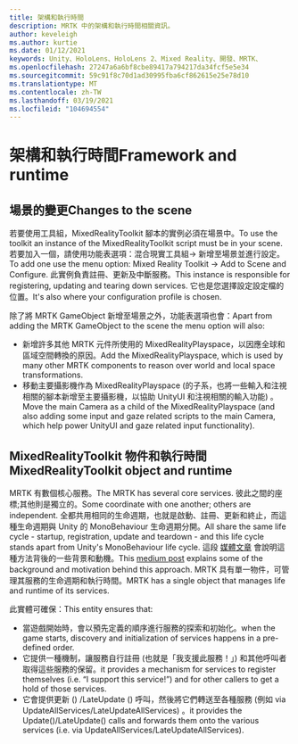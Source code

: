 ```yaml
---
title: 架構和執行時間
description: MRTK 中的架構和執行時間相關資訊。
author: keveleigh
ms.author: kurtie
ms.date: 01/12/2021
keywords: Unity、HoloLens、HoloLens 2、Mixed Reality、開發、MRTK、
ms.openlocfilehash: 27247a6a6bf8cbe89417a794217da34fcf5e5e34
ms.sourcegitcommit: 59c91f8c70d1ad30995fba6cf862615e25e78d10
ms.translationtype: MT
ms.contentlocale: zh-TW
ms.lasthandoff: 03/19/2021
ms.locfileid: "104694554"
---
```

# <a name="framework-and-runtime"></a><span data-ttu-id="2a907-104">架構和執行時間</span><span class="sxs-lookup"><span data-stu-id="2a907-104">Framework and runtime</span></span>

## <a name="changes-to-the-scene"></a><span data-ttu-id="2a907-105">場景的變更</span><span class="sxs-lookup"><span data-stu-id="2a907-105">Changes to the scene</span></span>

<span data-ttu-id="2a907-106">若要使用工具組，MixedRealityToolkit 腳本的實例必須在場景中。</span><span class="sxs-lookup"><span data-stu-id="2a907-106">To use the toolkit an instance of the MixedRealityToolkit script must be in your scene.</span></span>
<span data-ttu-id="2a907-107">若要加入一個，請使用功能表選項：混合現實工具組-> 新增至場景並進行設定。</span><span class="sxs-lookup"><span data-stu-id="2a907-107">To add one use the menu option: Mixed Reality Toolkit -> Add to Scene and Configure.</span></span> <span data-ttu-id="2a907-108">此實例負責註冊、更新及中斷服務。</span><span class="sxs-lookup"><span data-stu-id="2a907-108">This instance is responsible for registering, updating and tearing down services.</span></span> <span data-ttu-id="2a907-109">它也是您選擇設定設定檔的位置。</span><span class="sxs-lookup"><span data-stu-id="2a907-109">It's also where your configuration profile is chosen.</span></span>

<span data-ttu-id="2a907-110">除了將 MRTK GameObject 新增至場景之外，功能表選項也會：</span><span class="sxs-lookup"><span data-stu-id="2a907-110">Apart from adding the MRTK GameObject to the scene the menu option will also:</span></span>

- <span data-ttu-id="2a907-111">新增許多其他 MRTK 元件所使用的 MixedRealityPlayspace，以因應全球和區域空間轉換的原因。</span><span class="sxs-lookup"><span data-stu-id="2a907-111">Add the MixedRealityPlayspace, which is used by many other MRTK components to reason over world and local space transformations.</span></span>
- <span data-ttu-id="2a907-112">移動主要攝影機作為 MixedRealityPlayspace (的子系，也將一些輸入和注視相關的腳本新增至主要攝影機，以協助 UnityUI 和注視相關的輸入功能) 。</span><span class="sxs-lookup"><span data-stu-id="2a907-112">Move the main Camera as a child of the MixedRealityPlayspace (and also adding some input and gaze related scripts to the main Camera, which help power UnityUI and gaze related input functionality).</span></span>

## <a name="mixedrealitytoolkit-object-and-runtime"></a><span data-ttu-id="2a907-113">MixedRealityToolkit 物件和執行時間</span><span class="sxs-lookup"><span data-stu-id="2a907-113">MixedRealityToolkit object and runtime</span></span>

<span data-ttu-id="2a907-114">MRTK 有數個核心服務。</span><span class="sxs-lookup"><span data-stu-id="2a907-114">The MRTK has several core services.</span></span> <span data-ttu-id="2a907-115">彼此之間的座標;其他則是獨立的。</span><span class="sxs-lookup"><span data-stu-id="2a907-115">Some coordinate with one another; others are independent.</span></span>
<span data-ttu-id="2a907-116">全都共用相同的生命週期，也就是啟動、註冊、更新和終止，而這種生命週期與 Unity 的 MonoBehaviour 生命週期分開。</span><span class="sxs-lookup"><span data-stu-id="2a907-116">All share the same life cycle - startup, registration, update and teardown - and this life cycle stands apart from Unity's MonoBehaviour life cycle.</span></span> <span data-ttu-id="2a907-117">這段 [媒體文章](https://medium.com/@stephen_hodgson/the-mixed-reality-framework-6fdb5c11feb2) 會說明這種方法背後的一些背景和動機。</span><span class="sxs-lookup"><span data-stu-id="2a907-117">This [medium post](https://medium.com/@stephen_hodgson/the-mixed-reality-framework-6fdb5c11feb2) explains some of the background and motivation behind this approach.</span></span> <span data-ttu-id="2a907-118">MRTK 具有單一物件，可管理其服務的生命週期和執行時間。</span><span class="sxs-lookup"><span data-stu-id="2a907-118">MRTK has a single object that manages life and runtime of its services.</span></span>

<span data-ttu-id="2a907-119">此實體可確保：</span><span class="sxs-lookup"><span data-stu-id="2a907-119">This entity ensures that:</span></span>

- <span data-ttu-id="2a907-120">當遊戲開始時，會以預先定義的順序進行服務的探索和初始化。</span><span class="sxs-lookup"><span data-stu-id="2a907-120">when the game starts, discovery and initialization of services happens in a pre-defined order.</span></span>
- <span data-ttu-id="2a907-121">它提供一種機制，讓服務自行註冊 (也就是「我支援此服務！」) 和其他呼叫者取得這些服務的保留。</span><span class="sxs-lookup"><span data-stu-id="2a907-121">it provides a mechanism for services to register themselves (i.e. “I support this service!”) and for other callers to get a hold of those services.</span></span>
- <span data-ttu-id="2a907-122">它會提供更新 () /LateUpdate () 呼叫，然後將它們轉送至各種服務 (例如 via UpdateAllServices/LateUpdateAllServices) 。</span><span class="sxs-lookup"><span data-stu-id="2a907-122">it provides the Update()/LateUpdate() calls and forwards them onto the various services (i.e. via UpdateAllServices/LateUpdateAllServices).</span></span>
